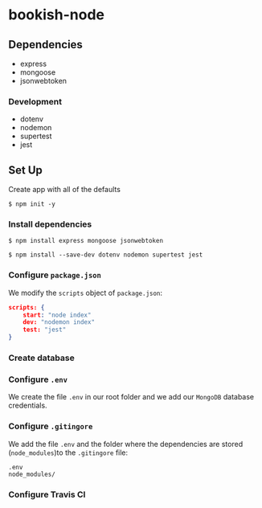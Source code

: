 # bookish-node

## Dependencies

- express
- mongoose
- jsonwebtoken

### Development 

- dotenv
- nodemon
- supertest
- jest

## Set Up

Create app with all of the defaults 

```console
$ npm init -y
```

### Install dependencies

```console 
$ npm install express mongoose jsonwebtoken
```

```console 
$ npm install --save-dev dotenv nodemon supertest jest
```

### Configure `package.json`

We modify the `scripts` object of `package.json`:

```json
scripts: {
    start: "node index"
    dev: "nodemon index"
    test: "jest"
}
```

### Create database

### Configure `.env`

We create the file `.env` in our root folder and we add our `MongoDB` database credentials.

### Configure `.gitingore`

We add the file `.env` and the folder where the dependencies are stored (`node_modules`)to the `.gitingore` file:

```.gitingore
.env
node_modules/
```

### Configure Travis CI




